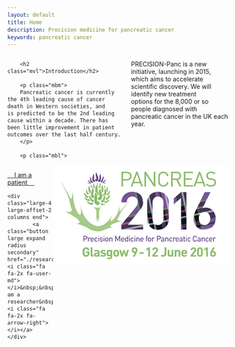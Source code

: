 ```yaml
---
layout: default
title: Home
description: Precision medicine for pancreatic cancer
keywords: pancreatic cancer
---
```


<div class="row">
	<div class="large-8 columns">

        <h2 class="mvl">Introduction</h2>

		<p class="mbm">
        Pancreatic cancer is currently the 4th leading cause of cancer death in Western societies, and is predicted to be the 2nd leading cause within a decade. There has been little improvement in patient outcomes over the last half century.
        </p>

		<p class="mbl">
PRECISION-Panc is a new initiative, launching in 2015, which aims to accelerate scientific discovery. We will identify new treatment options for the 8,000 or so people diagnosed with pancreatic cancer in the UK each year.          
        </p>
	</div>
    <aside class="large-4 columns">
		    <a href="http://www.pancreas2016.org" target="_blank"><img align="right" src="images/pancreas2016.jpg"></a>
    </aside>
</div>


<div class="row"> 
	<div class="large-4 large-offset-1 columns">
			<a class="button large expand radius" href="./patients/"> <i class="fa fa-2x fa-user"></i>&nbsp;&nbsp;&nbsp;&nbsp;I am a patient&nbsp;&nbsp;&nbsp;&nbsp;<i class="fa fa-2x fa-arrow-right"></i></a> 
	</div>

	<div class="large-4 large-offset-2 columns end">
			<a class="button large expand radius secondary" href="./research/"> <i class="fa fa-2x fa-user-md"></i>&nbsp;&nbsp;&nbsp;&nbsp;I am a researcher&nbsp;&nbsp;&nbsp;&nbsp;<i class="fa fa-2x fa-arrow-right"></i></a> 
    </div>
</div>
